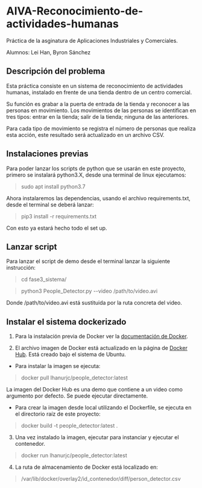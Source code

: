# AIVA-Reconocimiento-de-actividades-humanas

Práctica de la asginatura de Aplicaciones Industriales y Comerciales.

Alumnos: Lei Han, Byron Sánchez

Descripción del problema
--------------
Esta práctica consiste en un sistema de reconocimiento de actividades humanas, instalado en frente de una tienda dentro de un centro comercial.

Su función es grabar a la puerta de entrada de la tienda y reconocer a las personas en movimiento. Los movimientos de las personas se identifican en tres tipos: entrar en la tienda; salir de la tienda; ninguna de las anteriores. 

Para cada tipo de movimiento se registra el número de personas que realiza esta acción, este resultado será actualizado en un archivo CSV.


Instalaciones previas
------------
Para poder lanzar los scripts de python que se usarán en este proyecto, primero se instalará python3.X, desde una terminal de linux ejecutamos:

>sudo apt install python3.7

Ahora instalaremos las dependencias, usando el archivo requirements.txt, desde el terminal se deberá lanzar:

>pip3 install -r requirements.txt

Con esto ya estará hecho todo el set up.

Lanzar script
------------
Para lanzar el script de demo desde el terminal lanzar la siguiente instrucción:

>cd fase3_sistema/

>python3 People_Detector.py --video /path/to/video.avi

Donde /path/to/video.avi está sustituida por la ruta concreta del video.


Instalar el sistema dockerizado
------------
1. Para la instalación previa de Docker ver la [documentación de Docker](https://docs.docker.com/engine/install/).

2. El archivo imagen de Docker está actualizado en la página de [Docker Hub](https://hub.docker.com/r/lhanurjc/people_detector). Está creado bajo el sistema de Ubuntu.

 - Para instalar la imagen se ejecuta:
>docker pull lhanurjc/people_detector:latest

La imagen del Docker Hub es una demo que contiene a un video como argumento por defecto. Se puede ejecutar directamente.

 - Para crear la imagen desde local utilizando el Dockerfile, se ejecuta en el directorio raíz de este proyecto:
>docker build -t people_detector:latest .

3. Una vez instalado la imagen, ejecutar para instanciar y ejecutar el contenedor.
>docker run lhanurjc/people_detector:latest

4. La ruta de almacenamiento de Docker está localizado en:
>/var/lib/docker/overlay2/id_contenedor/diff/person_detector.csv
